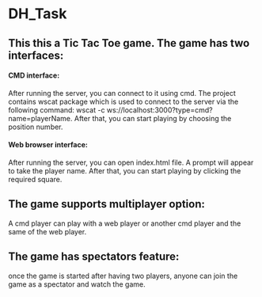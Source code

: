 # DH_Task

## This this a Tic Tac Toe game. The game has two interfaces:
#### CMD interface:
   After running the server, you can connect to it using cmd. The project contains wscat package which is used to connect to the server via the following command: wscat -c ws://localhost:3000?type=cmd?name=playerName. After that, you can start playing by choosing the position number.
#### Web browser interface:
   After running the server, you can open index.html file. A prompt will appear to take the player name. After that, you can start playing by clicking the required square.

## The game supports multiplayer option:
A cmd player can play with a web player or another cmd player and the same of the web player.

## The game has spectators feature:
once the game is started after having two players, anyone can join the game as a spectator and watch the game.
